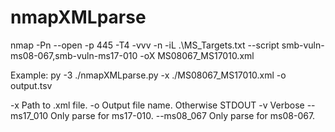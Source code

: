 # nmapXMLparse
nmap -Pn --open -p 445 -T4 -vvv -n -iL .\MS_Targets.txt --script smb-vuln-ms08-067,smb-vuln-ms17-010 -oX MS08067_MS17010.xml

Example: py -3 ./nmapXMLparse.py -x ./MS08067_MS17010.xml -o output.tsv

-x            Path to .xml file.
-o            Output file name. Otherwise STDOUT
-v            Verbose
--ms17_010    Only parse for ms17-010.
--ms08_067    Only parse for ms08-067.
